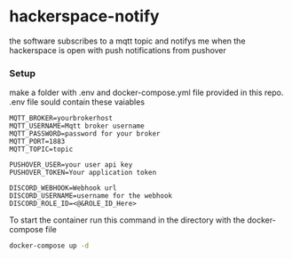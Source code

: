 # hackerspace-notify

the software subscribes to a mqtt topic and notifys me when the hackerspace is open with push notifications from pushover


### Setup

make a folder with .env and docker-compose.yml file provided in this repo. 
.env file sould contain these vaiables 

```
MQTT_BROKER=yourbrokerhost
MQTT_USERNAME=Mqtt broker username
MQTT_PASSWORD=password for your broker 
MQTT_PORT=1883
MQTT_TOPIC=topic

PUSHOVER_USER=your user api key
PUSHOVER_TOKEN=Your application token

DISCORD_WEBHOOK=Webhook url
DISCORD_USERNAME=username for the webhook
DISCORD_ROLE_ID=<@&ROLE_ID_Here>
```

To start the container run this command in the directory with the docker-compose file 


```bash
docker-compose up -d
```
